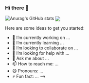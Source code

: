 ### Hi there 👋

![Anurag's GitHub stats](https://github-readme-stats.vercel.app/api?username=psyc0d3r&show_owner&hide=contribs,prs&theme=cobalt)
<a href="https://github.com/Psyc0d3r">
  <img align="center" src="https://img.shields.io/github/followers/psyc0d3r?color=Red&logoColor=heavy%20blue&style=social" />
</a>

Here are some ideas to get you started:

- 🔭 I’m currently working on ...
- 🌱 I’m currently learning ...
- 👯 I’m looking to collaborate on ...
- 🤔 I’m looking for help with ...
- 💬 Ask me about ...
- 📫 How to reach me: ...
- 😄 Pronouns: ...
- ⚡ Fun fact: ...
-->
